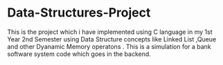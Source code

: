 # Data-Structures-Project
This is the project which i have implemented using C  language in my 1st Year 2nd Semester using Data Structure concepts like Linked List ,Queue and other Dyanamic Memory operatons .
This is a simulation for a bank software system code which goes in the backend.

